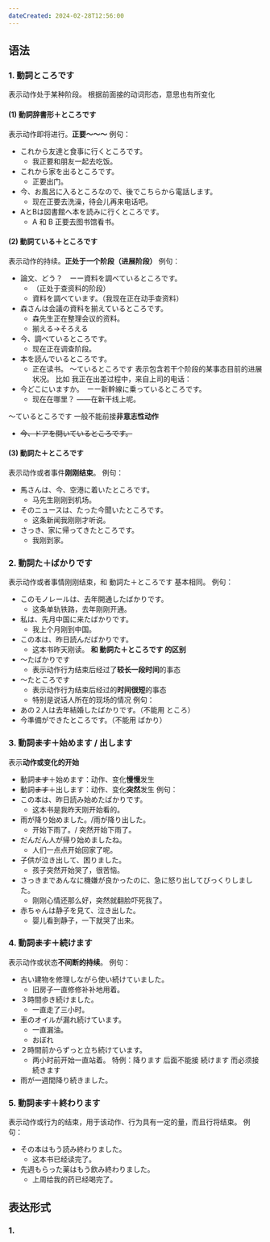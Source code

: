 ```yaml
---
dateCreated: 2024-02-28T12:56:00
---
```

## 语法
### 1. 動詞ところです
表示动作处于某种阶段。
根据前面接的动词形态，意思也有所变化
#### (1) 動詞辞書形＋ところです
表示动作即将进行。**正要～～～**
例句：
- これから友達と食事に行くところです。
	- 我正要和朋友一起去吃饭。
- これから家を出るところです。
	- 正要出门。
- 今、お風呂に入るところなので、後でこちらから電話します。
	- 现在正要去洗澡，待会儿再来电话吧。
- AとBは図書館へ本を読みに行くところです。
	- A 和 B 正要去图书馆看书。
#### (2) 動詞ている＋ところです
表示动作的持续。**正处于一个阶段（进展阶段）**
例句：
- 論文、どう？　ーー資料を調べているところです。
	- （正处于查资料的阶段）
	- 資料を調べています。（我现在正在动手查资料）
- 森さんは会議の資料を揃えているところです。
	- 森先生正在整理会议的资料。
	- 揃える→そろえる
- 今、調べているところです。
	- 现在正在调查阶段。
- 本を読んでいるところです。
	- 正在读书。
〜ているところです 表示包含若干个阶段的某事态目前的进展状况。
比如 我正在出差过程中，来自上司的电话：
- 今どこにいますか。　ーー新幹線に乗っているところです。
	- 现在在哪里？  ——在新干线上呢。

〜ているところです 一般不能前接**非意志性动作**
- ~~今、ドアを開いているところです。~~
#### (3) 動詞た＋ところです
表示动作或者事件**刚刚结束**。
例句：
- 馬さんは、今、空港に着いたところです。
	- 马先生刚刚到机场。
- そのニュースは、たった今聞いたところです。
	- 这条新闻我刚刚才听说。
- さっき、家に帰ってきたところです。
	- 我刚到家。
### 2. 動詞た＋ばかりです
表示动作或者事情刚刚结束，和 動詞た＋ところです 基本相同。
例句：
- このモノレールは、去年開通したばかりです。
	- 这条单轨铁路，去年刚刚开通。
- 私は、先月中国に来たばかりです。
	- 我上个月刚到中国。
- この本は、昨日読んだばかりです。
	- 这本书昨天刚读。
**和 動詞た＋ところです 的区别**
- 〜たばかりです
	- 表示动作行为结束后经过了**较长一段时间**的事态
- 〜たところです
	- 表示动作行为结束后经过的**时间很短**的事态
	- 特别是说话人所在的现场的情况
例句：
- あの２人は去年結婚したばかりです。（不能用 ところ）
- 今準備ができたところです。（不能用 ばかり）
### 3. 動詞~~ます~~＋始めます / 出します
表示**动作或变化的开始**
- 動詞~~ます~~＋始めます：动作、变化**慢慢**发生
- 動詞~~ます~~＋出します：动作、变化**突然**发生
例句：
- この本は、昨日読み始めたばかりです。
	- 这本书是我昨天刚开始看的。
- 雨が降り始めました。/雨が降り出した。
	- 开始下雨了。/ 突然开始下雨了。
- だんだん人が帰り始めましたね。
	- 人们一点点开始回家了呢。
- 子供が泣き出して、困りました。
	- 孩子突然开始哭了，很苦恼。
- さっきまであんなに機嫌が良かったのに、急に怒り出してびっくりしました。
	- 刚刚心情还那么好，突然就翻脸吓死我了。
- 赤ちゃんは静子を見て、泣き出した。
	- 婴儿看到静子，一下就哭了出来。
### 4. 動詞~~ます~~＋続けます
表示动作或状态**不间断的持续**。
例句：
- 古い建物を修理しながら使い続けていました。
	- 旧房子一直修修补补地用着。
- ３時間歩き続けました。
	- 一直走了三小时。
- 車のオイルが漏れ続けています。
	- 一直漏油。
	- おぼれ
- ２時間前からずっと立ち続けています。
	- 两小时前开始一直站着。
特例：降ります 后面不能接 続けます 而必须接 続きます
- 雨が一週間降り続きました。
### 5. 動詞~~ます~~＋終わります
表示动作或行为的结束，用于该动作、行为具有一定的量，而且行将结束。
例句：
- その本はもう読み終わりました。
	- 这本书已经读完了。
- 先週もらった薬はもう飲み終わりました。
	- 上周给我的药已经喝完了。
## 表达形式
### 1. 